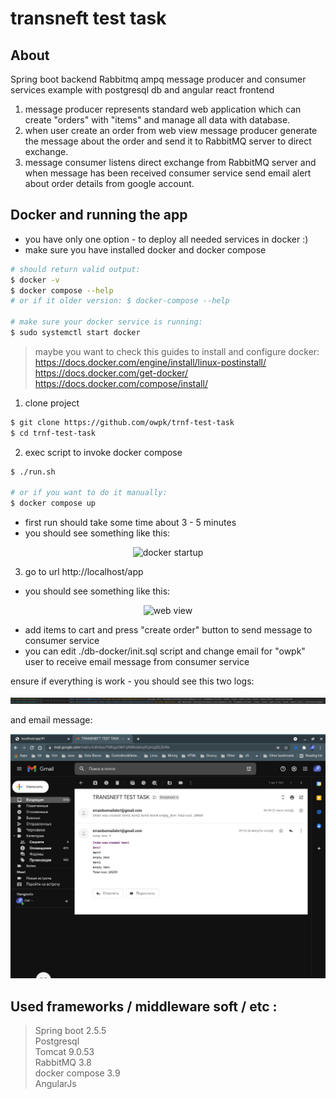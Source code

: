 # transneft test task

<h2> About </h2>

 Spring boot backend Rabbitmq ampq message producer and consumer services example with postgresql db and angular react frontend

1. message producer represents standard web application which can create "orders" with "items" and manage all data with database.  
2. when user create an order from web view message producer generate the message about the order and send it to RabbitMQ server to direct exchange.  
3. message consumer listens direct exchange from RabbitMQ server and when message has been received consumer service send email alert about order details from google account. 

<h2> Docker and running the app</h2>

- you have only one option - to deploy all needed services in docker :)  
- make sure you have installed docker and docker compose
```bash
# should return valid output:
$ docker -v
$ docker compose --help
# or if it older version: $ docker-compose --help

# make sure your docker service is running:
$ sudo systemctl start docker
```
> maybe you want to check this guides to install and configure docker:  
> https://docs.docker.com/engine/install/linux-postinstall/  
> https://docs.docker.com/get-docker/  
> https://docs.docker.com/compose/install/
1. clone project
```bash
$ git clone https://github.com/owpk/trnf-test-task
$ cd trnf-test-task
```
2. exec script to invoke docker compose
```bash
$ ./run.sh

# or if you want to do it manually:
$ docker compose up
```
- first run should take some time about 3 - 5 minutes
- you should see something like this:
<p align="center">
  <img src="https://github.com/owpk/trnf-test-task/blob/master/github-img/dck.gif" title="docker startup"/>
</p>

3. go to url http://localhost/app
- you should see something like this:
<p align="center">
  <img src="https://github.com/owpk/trnf-test-task/blob/master/github-img/web.gif" title="web view" />
</p>

 - add items to cart and press "create order" button to send message to consumer service
 - you can edit ./db-docker/init.sql script and change email for "owpk" user to receive email message from consumer service  
    
 ensure if everything is work - you should see this two logs: 
<p align="center">
  <img src="https://github.com/owpk/trnf-test-task/blob/master/github-img/log.jpg" title="working" />
</p>
 
 and email message:
<p align="center">
  <img src="https://github.com/owpk/trnf-test-task/blob/master/github-img/msg.jpg" title="email" />
</p>

 <h2> Used frameworks / middleware soft / etc : </h2>

> Spring boot 2.5.5  
> Postgresql  
> Tomcat 9.0.53  
> RabbitMQ 3.8  
> docker compose 3.9  
> AngularJs
